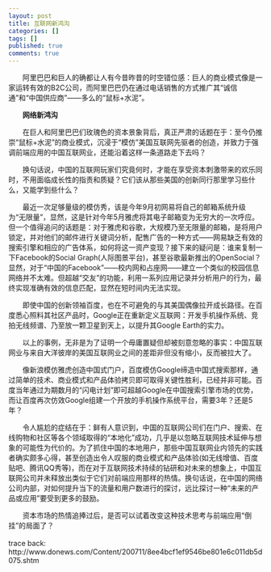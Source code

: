 ```yaml
---
layout: post
title: 互联网新鸿沟
categories: []
tags: []
published: true
comments: true
---
```

<p><p>　　阿里巴巴和巨人的确都让人有今昔昨昔的时空错位感：巨人的商业模式像是一家运转有效的B2C公司，而阿里巴巴仍在通过电话销售的方式推广其“诚信通”和“中国供应商”——多么的“鼠标+水泥”。</p>
<p>　　<strong>网络新鸿沟</strong></p>
<p>　　在巨人和阿里巴巴们玫瑰色的资本景象背后，真正严肃的话题在于：至今仍推崇“鼠标+水泥”的商业模式，沉浸于“模仿”美国互联网先驱者的创造，并致力于强调前端应用的中国互联网业，还能沿着这样一条道路走下去吗？</p>
<p>　　换句话说，中国的互联网玩家们究竟何时，才能在享受资本刺激带来的欢乐同时，不用面临成长性的指责和质疑？它们该从那些美国的创新同行那里学习些什么，又能学到些什么？</p>
<p>　　最近一次足够量级的模仿秀，该是今年9月初网易将自己的邮箱系统升级为“无限量”，显然，这是针对今年5月雅虎将其电子邮箱变为无穷大的一次呼应。但一个值得追问的话题是：对于雅虎和谷歌，大规模乃至无限量的邮箱，是将用户锁定，并对他们的邮件进行关键词分析，配售广告的一种方式——网易缺乏有效的搜索引擎和相应的广告体系，如何将这一资产变现？接下来的疑问是：谁来复制一下Facebook的Social Graph(人际图景平台)，甚至谷歌最新推出的OpenSocial？显然，对于“中国的Facebook”——校内网和占座网——建立一个类似的校园信息网络并不太难。但超越“交友”的功能，利用一系列应用记录并分析用户的行为，最终实现准确有效的信息匹配，显然在短时间内无法实现。</p>
<p>　　即使中国的创新领袖百度，也在不可避免的与其美国偶像拉开成长路径。在百度悉心照料其社区产品时，Google正在重新定义互联网：开发手机操作系统、竞拍无线频谱、乃至放一颗卫星到天上，以提升其Google Earth的实力。</p>
<p>　　以上的事例，无非是为了证明一个毋庸置疑但却被刻意忽略的事实：中国互联网业与来自大洋彼岸的美国互联网业之间的差距非但没有缩小，反而被拉大了。</p>
<p>　　像新浪模仿雅虎创造中国式门户，百度模仿Google缔造中国式搜索那样，通过简单的技术、商业模式和产品体验拷贝即可取得关键性胜利，已经并非可能。百度当年通过为期数月的“闪电计划”即可超越Google在中国搜索引擎市场的优势，而让百度再次仿效Google组建一个开放的手机操作系统平台，需要3年？还是5年？</p>
<p>　　令人尴尬的症结在于：鲜有人意识到，中国的互联网公司们在门户、搜索、在线购物和社区等各个领域取得的“本地化”成功，几乎是以忽略互联网技术延伸与想象的可能性为代价的。为了抓住中国的本地用户，那些中国互联网业内领先的实践者确实颇多心得，甚至创造出令人叹服的商业模式和产品体验(如无线增值、百度贴吧、腾讯QQ秀等)，而在对于互联网技术持续的钻研和对未来的想象上，中国互联网公司并未释放出类似于它们对前端应用那样的热情。换句话说，在中国的网络公司内部，对如何提升当下的流量和用户数进行的探讨，远比探讨一种“未来的产品或应用”要受到更多的鼓励。</p>
<p>　　资本市场的热情追捧过后，是否可以试着改变这种技术思考与前端应用“倒挂”的局面了？<br /><br />trace back: http://www.donews.com/Content/200711/8ee4bcf1ef9546be801e6c011db5d075.shtm</p></p>
